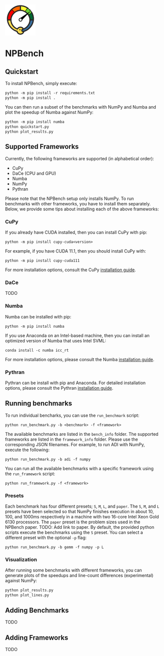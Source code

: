 <img src="npbench.svg" alt="npbench-logo" width="100"/>
<h1>NPBench</h1>

## Quickstart

To install NPBench, simply execute:
```
python -m pip install -r requirements.txt
python -m pip install .
```
You can then run a subset of the benchmarks with NumPy and Numba and plot the
speedup of Numba against NumPy:
```
python -m pip install numba
python quickstart.py
python plot_results.py
```

## Supported Frameworks

Currently, the following frameworks are supported (in alphabetical order):
- CuPy
- DaCe (CPU and GPU)
- Numba
- NumPy
- Pythran

Please note that the NPBench setup only installs NumPy.
To run benchmarks with other frameworks, you have to install them separately.
Below, we provide some tips about installing each of the above frameworks:

### CuPy

If you already have CUDA installed, then you can install CuPy with pip:
```
python -m pip install cupy-cuda<version>
```
For example, if you have CUDA 11.1, then you should install CuPy with:
```
python -m pip install cupy-cuda111
```
For more installation options, consult the CuPy [installation guide](https://docs.cupy.dev/en/stable/install.html#install-cupy).

### DaCe

TODO

### Numba

Numba can be installed with pip:
```
python -m pip install numba
```
If you use Anaconda on an Intel-based machine, then you can install an optimized version of Numba that uses Intel SVML:
```
conda install -c numba icc_rt
```
For more installation options, please consult the Numba [installation guide](https://numba.readthedocs.io/en/stable/user/installing.html).

### Pythran

Pythran can be install with pip and Anaconda. For detailed installation options, please consult the Pythran [installation guide](https://pythran.readthedocs.io/en/latest/).


## Running benchmarks

To run individual bencharks, you can use the `run_benchmark` script:
```
python run_benchmark.py -b <benchmark> -f <framework>
```
The available benchmarks are listed in the `bench_info` folder.
The supported frameworks are listed in the `framework_info` folder.
Please use the corresponding JSON filenames.
For example, to run ADI with NumPy, execute the following:
```
python run_benchmark.py -b adi -f numpy
```
You can run all the available benchmarks with a specific framework using the `run_framework` script:
```
python run_framework.py -f <framework>
```

### Presets

Each benchmark has four different presets; `S`, `M`, `L`, and `paper`.
The `S`, `M`, and `L` presets have been selected so that NumPy finishes execution
in about 10, 100, and 1000ms respectively in a machine with two 16-core Intel Xeon
Gold 6130 processors.
The `paper` preset is the problem sizes used in the NPBench paper.
TODO: Add link to paper.
By default, the provided python scripts execute the benchmarks using the `S` preset.
You can select a different preset with the optional `-p` flag:
```
python run_benchmark.py -b gemm -f numpy -p L
```

### Visualization

After running some benchmarks with different frameworks, you can generate plots
of the speedups and line-count differences (experimental) against NumPy:
```
python plot_results.py
python plot_lines.py
```

## Adding Benchmarks

TODO

## Adding Frameworks

TODO
